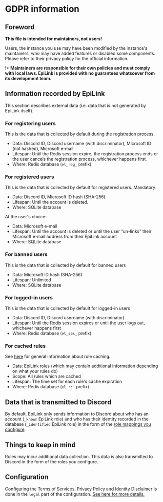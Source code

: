 # GDPR information

## Foreword

**This file is intended for maintainers, not users!**

Users, the instance you use may have been modified by the instance's maintainers, who may have added features or disabled some components. Please refer to their privacy policy for the official information.

!> **Maintainers are responsible for their own policies and must comply with local laws. EpiLink is provided with no guarantees whatsoever from its development team.**

## Information recorded by EpiLink

This section describes external data (i.e. data that is not generated by EpiLink itself).

### For registering users

This is the data that is collected by default during the registration process.

* Data: Discord ID, Discord username (with discriminator), Microsoft ID (not hashed), Microsoft e-mail
* Lifespan: Until the Redis session expire, the registration process ends or the user cancels the registration process, whichever happens first.
* Where: Redis database (`el_reg_` prefix)

### For registered users

This is the data that is collected by default for registered users. Mandatory:

* Data: Discord ID, Microsoft ID hash (SHA-256)
* Lifespan: Until the account is deleted.
* Where: SQLite database

At the user's choice:

* Data: Microsoft e-mail
* Lifespan: Until the account is deleted or until the user "un-links" their Microsoft e-mail address from their EpiLink account
* Where: SQLite database

### For banned users

This is the data that is collected by default for banned users

* Data: Microsoft ID hash (SHA-256)
* Lifespan: Unlimited
* Where: SQLite database

### For logged-in users

This is the data that is collected by default for logged-in users

* Data: Discord ID, Discord username (with discriminator)
* Lifespan: Until the Redis session expires or until the user logs out, whichever happens first
* Where: Redis database (`el_ses_` prefix)

### For cached rules

See [here](Rulebooks.md#rule-caching) for general information about rule caching.

* Data: EpiLink roles (which may contain additional information depending on what your rules do)
* Scope: All rules which are cached
* Lifespan: The time set for each rule's cache expiration
* Where: Redis database (`el_rc_` prefix)

## Data that is transmitted to Discord

By default, EpiLink only sends information to Discord about who has an account (`_known` EpiLink role) and who has their identity recorded in the database (`_identified` EpiLink role) in the form of the [role mappings you configure](MaintainerGuide.md#discord-server-configuration).

## Things to keep in mind

Rules may incur additional data collection. This data is also transmitted to Discord in the form of the roles you configure.

## Configuration

Configuring the Terms of Services, Privacy Policy and Identity Disclaimer is done in the `legal` part of the configuration. [See here for more details.](MaintainerGuide.md#legal-configuration)